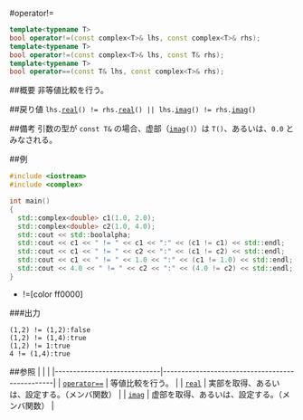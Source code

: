 #operator!=
```cpp
template<typename T>
bool operator!=(const complex<T>& lhs, const complex<T>& rhs);
template<typename T>
bool operator!=(const complex<T>& lhs, const T& rhs);
template<typename T>
bool operator==(const T& lhs, const complex<T>& rhs);
```

##概要
非等値比較を行う。


##戻り値
`lhs.`[`real`](complex/real.md)`() != rhs.`[`real`](complex/real.md)`() || lhs.`[`imag`](complex/imag.md)`() != rhs.`[`imag`](complex/imag.md)`()`


##備考
引数の型が `const T&` の場合、虚部（[`imag`](imag.md)`()`）は `T()`、あるいは、`0.0` とみなされる。


##例
```cpp
#include <iostream>
#include <complex>

int main()
{
  std::complex<double> c1(1.0, 2.0);
  std::complex<double> c2(1.0, 4.0);
  std::cout << std::boolalpha;
  std::cout << c1 << " != " << c1 << ":" << (c1 != c1) << std::endl;
  std::cout << c1 << " != " << c2 << ":" << (c1 != c2) << std::endl;
  std::cout << c1 << " != " << 1.0 << ":" << (c1 != 1.0) << std::endl;
  std::cout << 4.0 << " != " << c2 << ":" << (4.0 != c2) << std::endl;
}
```
* !=[color ff0000]

###出力
```
(1,2) != (1,2):false
(1,2) != (1,4):true
(1,2) != 1:true
4 != (1,4):true
```


##参照
|                             |                                                |
|-----------------------------|------------------------------------------------|
| [`operator==`](op_equal.md) | 等値比較を行う。                               |
| [`real`](complex/real.md)   | 実部を取得、あるいは、設定する。（メンバ関数） |
| [`imag`](complex/imag.md)   | 虚部を取得、あるいは、設定する。（メンバ関数） |
